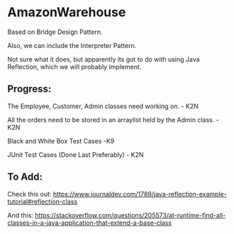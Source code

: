 # AmazonWarehouse
Based on Bridge Design Pattern.

Also, we can include the Interpreter Pattern.

Not sure what it does, but apparently its got to do with using Java Reflection, which we will probably implement.

Progress:
-

The Employee, Customer, Admin classes need working on.    	            - K2N

All the orders need to be stored in an arraylist held by the Admin class.   - K2N

Black and White Box Test Cases                  -K9

JUnit Test Cases (Done Last Preferably) 				    - K2N




To Add: 
- 

Check this out:
https://www.journaldev.com/1789/java-reflection-example-tutorial#reflection-class

And this:
https://stackoverflow.com/questions/205573/at-runtime-find-all-classes-in-a-java-application-that-extend-a-base-class
